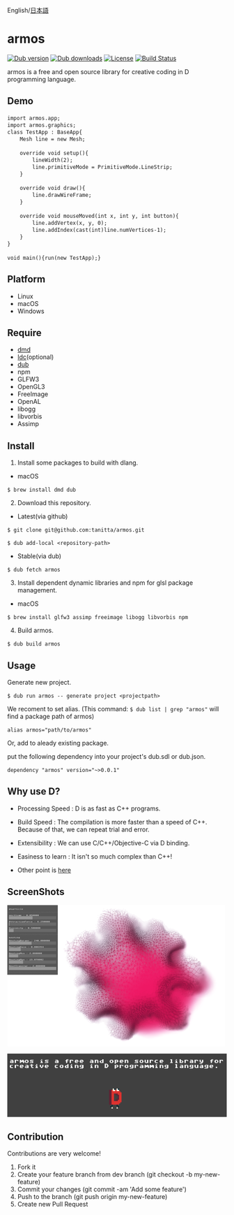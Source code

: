 English/[日本語](https://github.com/tanitta/armos/blob/master/README.ja.md)

armos
====

[![Dub version][dub-version]][dub-version-url]
[![Dub downloads][dub-downloads]][dub-downloads-url]
[![License][license-badge]][license-badge-url]
[![Build Status][build-status]][build-status-url]

armos is a free and open source library for creative coding in D programming language.


## Demo

```
import armos.app;
import armos.graphics;
class TestApp : BaseApp{
    Mesh line = new Mesh;

    override void setup(){
        lineWidth(2);
        line.primitiveMode = PrimitiveMode.LineStrip;
    }

    override void draw(){
        line.drawWireFrame;
    }

    override void mouseMoved(int x, int y, int button){
        line.addVertex(x, y, 0);
        line.addIndex(cast(int)line.numVertices-1);
    }
}

void main(){run(new TestApp);}
```

## Platform

- Linux
- macOS
- Windows

## Require

- [dmd](https://dlang.org/)
- [ldc](https://github.com/ldc-developers/ldc)(optional)
- [dub](http://code.dlang.org/)
- npm
- GLFW3
- OpenGL3
- FreeImage
- OpenAL
- libogg
- libvorbis
- Assimp


## Install

1. Install some packages to build with dlang.
  - macOS
  ```
  $ brew install dmd dub
  ```

2. Download this repository.
  - Latest(via github)
  ```
  $ git clone git@github.com:tanitta/armos.git
  ```
  ```
  $ dub add-local <repository-path>
  ```

  - Stable(via dub)
  ```
  $ dub fetch armos
  ```

3. Install dependent dynamic libraries and npm for glsl package management.
  - macOS
  ```
  $ brew install glfw3 assimp freeimage libogg libvorbis npm
  ```

4. Build armos.
  ```
  $ dub build armos
  ```

## Usage

Generate new project.

```
$ dub run armos -- generate project <projectpath>
```

We recoment to set alias. (This command: `$ dub list | grep "armos"` will find a package  path of armos)

```
alias armos="path/to/armos"
```

Or, add to aleady existing package.

put the following dependency into your project's dub.sdl or dub.json.

```
dependency "armos" version="~>0.0.1"
```

## Why use D?

- Processing Speed : D is as fast as C++ programs.

- Build Speed : The compilation is more faster than a speed of C++. Because of that, we can repeat trial and error.

- Extensibility : We can use C/C++/Objective-C via D binding.

- Easiness to learn : It isn't so much complex than C++!

- Other point is [here](http://dlang.org/index.html)


## ScreenShots

![ss1](https://github.com/tanitta/armos/blob/dev/ss/ss1.png)

![ss2](https://github.com/tanitta/armos/blob/dev/ss/ss2.png)


## Contribution

Contributions are very welcome!

1. Fork it
2. Create your feature branch from dev branch (git checkout -b my-new-feature)
3. Commit your changes (git commit -am 'Add some feature')
4. Push to the branch (git push origin my-new-feature)
5. Create new Pull Request


[dub-version]:       https://img.shields.io/dub/v/armos.svg
[dub-version-url]:   https://code.dlang.org/packages/armos
[dub-downloads]:     https://img.shields.io/dub/dt/armos.svg
[dub-downloads-url]: https://code.dlang.org/packages/armos
[license-badge]:     https://img.shields.io/badge/License-BSL%20v1.0-blue.svg
[license-badge-url]: ./LICENSE
[build-status]:      https://travis-ci.org/tanitta/armos.svg?branch=dev
[build-status-url]:  https://travis-ci.org/tanitta/armos
